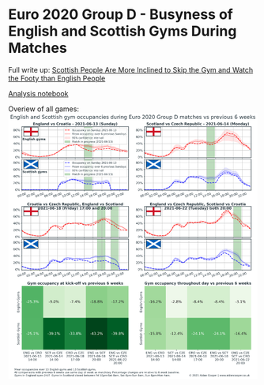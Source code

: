# Euro 2020 Group D - Busyness of English and Scottish Gyms During Matches

Full write up: [Scottish People Are More Inclined to Skip the Gym and Watch the Footy than English People](https://www.aidancooper.co.uk/scottish-people-are-more-inclined-to-skip-the-gym)

[Analysis notebook](Analysis.ipynb)

Overiew of all games:
![](figures/overview.png)
